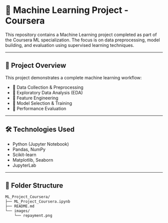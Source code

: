 # 💼 Machine Learning Project - Coursera

This repository contains a Machine Learning project completed as part of the Coursera ML specialization. The focus is on data preprocessing, model building, and evaluation using supervised learning techniques.

---

## 🧾 Project Overview

This project demonstrates a complete machine learning workflow:

- 🔹 Data Collection & Preprocessing  
- 🔹 Exploratory Data Analysis (EDA)  
- 🔹 Feature Engineering  
- 🔹 Model Selection & Training  
- 🔹 Performance Evaluation  

---

## 🛠️ Technologies Used

- Python (Jupyter Notebook)
- Pandas, NumPy
- Scikit-learn
- Matplotlib, Seaborn
- JupyterLab

---

## 📁 Folder Structure

```bash
ML_Project_Coursera/
├── ML_Project_Coursera.ipynb
├── README.md
└── images/
    └── repayment.png

